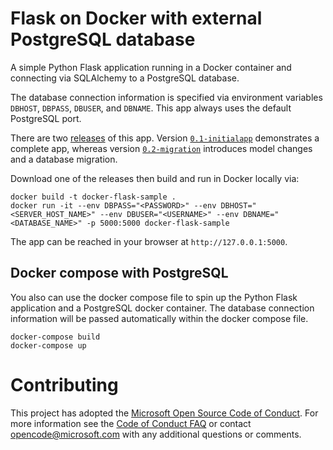 # Flask on Docker with external PostgreSQL database

A simple Python Flask application running in a Docker container and connecting via SQLAlchemy to a PostgreSQL database.

The database connection information is specified via environment variables `DBHOST`, `DBPASS`, `DBUSER`, and `DBNAME`. This app always uses the default PostgreSQL port.

There are two [releases](https://github.com/Azure-Samples/docker-flask-postgres/releases) of this app. Version [`0.1-initialapp`](https://github.com/Azure-Samples/docker-flask-postgres/releases/tag/0.1-initialapp) demonstrates a complete app, whereas version [`0.2-migration`](https://github.com/Azure-Samples/docker-flask-postgres/releases/tag/0.2-migration) introduces model changes and a database migration.

Download one of the releases then build and run in Docker locally via:

```
docker build -t docker-flask-sample .
docker run -it --env DBPASS="<PASSWORD>" --env DBHOST="<SERVER_HOST_NAME>" --env DBUSER="<USERNAME>" --env DBNAME="<DATABASE_NAME>" -p 5000:5000 docker-flask-sample
```
The app can be reached in your browser at `http://127.0.0.1:5000`.

## Docker compose with PostgreSQL

You also can use the docker compose file to spin up the Python Flask application and a PostgreSQL docker container. The database connection information will be passed automatically within the docker compose file.

```
docker-compose build
docker-compose up
```

# Contributing

This project has adopted the [Microsoft Open Source Code of Conduct](https://opensource.microsoft.com/codeofconduct/). For more information see the [Code of Conduct FAQ](https://opensource.microsoft.com/codeofconduct/faq/) or contact [opencode@microsoft.com](mailto:opencode@microsoft.com) with any additional questions or comments.
